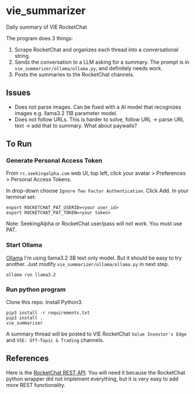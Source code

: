 # vie_summarizer
Daily summary of VIE RocketChat

The program does 3 things:
1. Scrape RocketChat and organizes each thread into a conversational string.
2. Sends the conversation to a LLM asking for a summary. The prompt is in `vie_summarizer/ollama/ollama.py`, and definitely needs work.
3. Posts the summaries to the RocketChat channels.

## Issues
- Does not parse images. Can be fixed with a AI model that recognizes images e.g. llama3.2 11B parameter model.
- Does not follow URLs. This is harder to solve, follow URL -> parse URL text -> add that to summary. What about paywalls?

## To Run

### Generate Personal Access Token
From `rc.seekingalpha.com` web UI, top left, click your avatar > Preferences > Personal Access Tokens.

In drop-down choose `Ignore Two Factor Authentication`. Click Add. In your terminal set:
```
export ROCKETCHAT_PAT_USERID=<your user_id>
export ROCKETCHAT_PAT_TOKEN=<your token>
```

Note: SeekingAlpha or RocketChat user/pass will not work. You must use PAT.

### Start Ollama
[Ollama](https://ollama.com/download)
I'm using llama3.2 3B text only model. But it should be easy to try another. Just modify `vie_summarizer/ollama/ollama.py` in next step.
```
ollama run llama3.2
```

### Run python program
Clone this repo. Install Python3.
```
pip3 install -r requirements.txt
pip3 install .
vie_summarizer
```

A summary thread will be posted to VIE RocketChat `Value Investor's Edge` and `VIE: Off-Topic & Trading` channels.

## References
Here is the [RocketChat REST API](https://developer.rocket.chat/apidocs/post-message). You will need it because the RocketChat python wrapper did not implement everything, but it is very easy to add more REST functionality.
